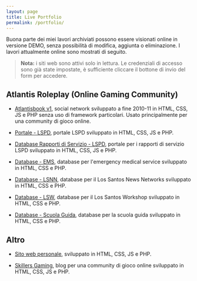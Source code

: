 ```yaml
---
layout: page
title: Live Portfolio
permalink: /portfolio/
---
```



Buona parte dei miei lavori archiviati possono essere visionati online in versione DEMO, senza possibilità di modifica, aggiunta o eliminazione. I lavori attualmente online sono mostrati di seguito.

> **Nota:** i siti web sono attivi solo in lettura. Le credenziali di accesso sono già state impostate, è sufficiente cliccare il bottone di invio del form per accedere.


## Atlantis Roleplay (Online Gaming Community)

- [Atlantisbook v1](http://archive.marianosciacco.it/atlantisbook1), social network sviluppato a fine 2010-11 in HTML, CSS, JS e PHP senza uso di framework particolari. Usato principalmente per una community di gioco online.

- [Portale - LSPD](http://archive.marianosciacco.it/pd_site), portale LSPD sviluppato in HTML, CSS, JS e PHP.

- [Database Rapporti di Servizio - LSPD](http://archive.marianosciacco.it/pd_desktop), portale per i rapporti di servizio LSPD sviluppato in HTML, CSS, JS e PHP.

- [Database - EMS](http://archive.marianosciacco.it/ems), database per l'emergency medical service sviluppato in HTML, CSS e PHP.

- [Database - LSNN](http://archive.marianosciacco.it/lsnn), database per il Los Santos News Networks sviluppato in HTML, CSS e PHP.

- [Database - LSW](http://archive.marianosciacco.it/lsw), database per il Los Santos Workshop sviluppato in HTML, CSS e PHP.

- [Database - Scuola Guida](http://archive.marianosciacco.it/scuolaguida), database per la scuola guida sviluppato in HTML, CSS e PHP.


## Altro

- [Sito web personale](http://archive.marianosciacco.it/imaxel), sviluppato in HTML, CSS, JS e PHP.

- [Skillers Gaming](http://archive.marianosciacco.it/skillers), blog per una community di gioco online sviluppato in HTML, CSS, JS e PHP.
